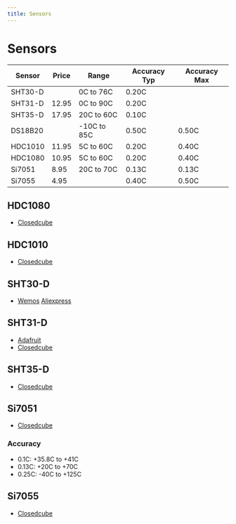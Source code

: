 ```yaml
---
title: Sensors
---
```


# Sensors

| Sensor  | Price |  Range      | Accuracy Typ | Accuracy Max |
| ------- | ----- | ----------- | -------------- | ------------ |
| SHT30-D |       |   0C to 76C |  0.20C        |         |
| SHT31-D | 12.95 |   0C to 90C |  0.20C        |         | 
| SHT35-D | 17.95 |  20C to 60C |  0.10C        |         |
| DS18B20 |       | -10C to 85C |  0.50C        |  0.50C  |
| HDC1010 | 11.95 |   5C to 60C |  0.20C        |  0.40C  |
| HDC1080 | 10.95 |   5C to 60C |  0.20C        |  0.40C  |
| Si7051  |  8.95 |  20C to 70C |  0.13C        |  0.13C  |
| Si7055  |  4.95 |             |  0.40C        |  0.50C  |

## HDC1080

* [Closedcube](https://www.tindie.com/products/closedcube/hdc1080-high-accuracy-humiditytemperature-sensor/)

## HDC1010

* [Closedcube](https://www.tindie.com/products/closedcube/hdc1010-high-accuracy-humiditytemperature-sensor/)

## SHT30-D

* [Wemos](https://www.aliexpress.com/store/product/SHT30-Shield-for-WeMos-D1-mini-SHT30-I2C-digital-temperature-and-humidity-sensor-module/1331105_32762136940.html) [Aliexpress](https://www.wemos.cc/blog/sht30-shield-release.html)

## SHT31-D

* [Adafruit](https://www.adafruit.com/product/2857)
* [Closedcube](https://www.tindie.com/products/closedcube/sht31-d-digital-humidity-and-temperature-sensor/)

## SHT35-D

* [Closedcube](https://www.tindie.com/products/closedcube/sht35-d-digital-humidity-and-temperature-sensor/)

## Si7051

* [Closedcube](https://www.tindie.com/products/closedcube/si7051-01c-max-digital-temperature-sensor/)

### Accuracy

* 0.1C:  +35.8C to +41C
* 0.13C: +20C to +70C
* 0.25C: -40C to +125C

## Si7055

* [Closedcube](https://www.tindie.com/products/closedcube/si7055-05c-max-digital-temperature-sensor/)
